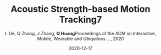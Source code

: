 ---
title: "Acoustic Strength-based Motion Tracking7"
collection: publications
permalink: "/publication/2020-12-17"
excerpt: "Accurate device motion tracking enables many applications like Virtual Reality (VR) and Augmented Reality (AR). To make these applications available in people's daily life, low-cost acoustic-based motion tracking methods are proposed. However, existing acoustic-based methods are all based on distance estimation. These methods measure the distance between a speaker and a microphone. With a speaker or microphone array, it can get multiple estimated distances and further achieve multidimensional motion tracking. The weakness of distance-based motion tracking methods is that they need large array size to get accurate results. Some systems even require an array larger than 1 m. This weakness limits the adoption of existing solutions in a single device like a smart speaker. To solve this problem, we propose Acoustic Strength-based Angle Tracking (ASAT) System and further implement a motion tracking …"
date: "2020-12-17"
venue: "Proceedings of the ACM on Interactive, Mobile, Wearable and Ubiquitous …, 2020"
paperurl: 
author: "L Ge, Q Zhang, J Zhang, <strong>Q Huang</strong>Proceedings of the ACM on Interactive, Mobile, Wearable and Ubiquitous …, 2020"
poster:
remark:
---